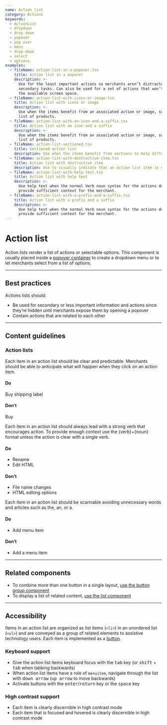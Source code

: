```yaml
---
name: Action list
category: Actions
keywords:
  - ActionList
  - dropdown
  - drop down
  - popover
  - pop over
  - menu
  - drop-down
  - select
  - options
examples:
  - fileName: action-list-in-a-popover.tsx
    title: Action list in a popover
    description: >-
      Use for the least important actions so merchants aren’t distracted by
      secondary tasks. Can also be used for a set of actions that won’t fit in
      the available screen space.
  - fileName: action-list-with-icons-or-image.tsx
    title: Action list with icons or image
    description: >-
      Use when the items benefit from an associated action or image, such as a
      list of products.
  - fileName: action-list-with-an-icon-and-a-suffix.tsx
    title: Action list with an icon and a suffix
    description: >-
      Use when the items benefit from an associated action or image, such as a
      list of products.
  - fileName: action-list-sectioned.tsx
    title: Sectioned action list
    description: Use when the items benefit from sections to help differentiate actions.
  - fileName: action-list-with-destructive-item.tsx
    title: Action list with destructive item
    description: Use to visually indicate that an action list item is destructive.
  - fileName: action-list-with-help-text.tsx
    title: Action list with help text
    description: >-
      Use help text when the normal Verb noun syntax for the actions does not
      provide sufficient context for the merchant.
  - fileName: action-list-with-a-prefix-and-a-suffix.tsx
    title: Action list with a prefix and a suffix
    description: >-
      Use help text when the normal Verb noun syntax for the actions does not
      provide sufficient context for the merchant.
---
```


# Action list

Action lists render a list of actions or selectable options. This component is usually placed inside a [popover container](https://polaris.shopify.com/components/popover) to create a dropdown menu or to let merchants select from a list of options.

---

## Best practices

Actions lists should:

- Be used for secondary or less important information and actions since they’re hidden until merchants expose them by opening a popover
- Contain actions that are related to each other

---

## Content guidelines

### Action lists

Each item in an action list should be clear and predictable. Merchants should be able to anticipate what will happen when they click on an action item.

<!-- dodont -->

#### Do

Buy shipping label

#### Don’t

Buy

<!-- end -->

Each item in an action list should always lead with a strong verb that encourages action. To provide enough context use the {verb}+{noun} format unless the action is clear with a single verb.

<!-- dodont -->

#### Do

- Rename
- Edit HTML

#### Don’t

- File name changes
- HTML editing options

<!-- end -->

Each item in an action list should be scannable avoiding unnecessary words and articles such as the, an, or a.

<!-- dodont -->

#### Do

- Add menu item

#### Don’t

- Add a menu item

<!-- end -->

---

## Related components

- To combine more than one button in a single layout, [use the button group component](https://polaris.shopify.com/components/button-group)
- To display a list of related content, [use the list component](https://polaris.shopify.com/components/list)

---

## Accessibility

Items in an action list are organized as list items (`<li>`) in an unordered list (`<ul>`) and are conveyed as a group of related elements to assistive technology users. Each item is implemented as a [button](https://polaris.shopify.com/components/button).

### Keyboard support

- Give the action list items keyboard focus with the <kbd>tab</kbd> key (or <kbd>shift</kbd> + <kbd>tab</kbd> when tabbing backwards)
- When action list items have a role of `menuitem`, navigate through the list with <kbd>down arrow</kbd> (<kbd>up arrow</kbd> to move backwards)
- Activate buttons with the <kbd>enter</kbd>/<kbd>return</kbd> key or the <kbd>space</kbd> key

### High contrast support

- Each item is clearly discernible in high contrast mode
- Each item that is focused and hovered is clearly discernible in high contrast mode
